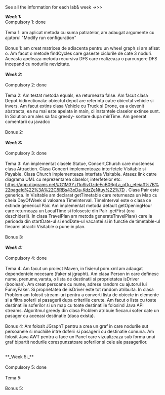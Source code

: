 See all the information for each lab& week ->>>

**_Week 1:_**
<br>
Compulsory 1: done
</br>
<br>
Tema 1: am aplicat metoda cu suma patratelor, am adaugat argumente cu ajutorul "Modify run configuration" </br>
<br>
Bonus 1: am creat matricea de adiacenta pentru un wheel graph si am afisat o. Am facut o metode findCycles care gaseste ciclurile de cate 3 
noduri. Aceasta apeleaza metoda recursiva DFS care realizeaza o parcurgere DFS incepand cu nodurile nevizitate. 
</br>
<br>
**_Week 2:_**
</br>
<br>
Compulsory 2: done 
</br>
<br>
Tema 2: Am testat metoda equals, ea returneaza false. Am facut clasa Depot bidirectionala: obiectul depot are referinta catre obiectul vehicle si invers. Am facut extins clasa Vehicle cu Truck si Drone, ea a devenit abstracta, ea nu mai este apelata in main, ci instantele claselor extinse sunt. In Solution am ales sa fac greedy- sortare dupa minTime. Am generat comentarii cu javadoc  </br>
<br>
Bonus 2:
</br>
<br>
**_Week 3:_**
</br>
<br>
Compulsory 3: done
</br>
<br>
Tema 3: Am implementat clasele Statue, Concert,Church care mostenesc clasa Attraction. Clasa Concert implementeaza interfetele Visitable si Payable. Clasa Church implementeaza interfata Visitable. Atasez link catre diagrama UML cu reprezentarea claselor, interfetelor etc: https://app.diagrams.net/#G1M3Yzf1pSivOzdeEcB06gLa_oDu_eteia#%7B%22pageId%22%3A%22C5RBs43oDa-KdzZeNtuy%22%7D . Clasa Pair este generica. In Visitable am declarat getTimetable care returneaza un Map cu cheia DayOfWeek si valoarea TimeInterval. TimeInterval este o clasa ce extinde genericul Pair. Am implementat metoda default getOpeningHour care returneaza un LocalTime si foloseste din Pair .getFirst (ora deschiderii). In clasa TravelPlan am metoda generateTravelPlan() care ia perioada din startDate-ul si endDate-ul vacantei si in functie de timetable-ul fiecarei atractii Visitable o pune in plan. </br>
<br>
Bonus 3: 
</br>
<br>
**_Week 4:_**
</br>
<br>
Compulsory 4:  done
</br>
<br>
Tema 4:  Am facut un proiect Maven, in fisierul pom.xml am adaugat dependentele necesare (faker si jgrapht). Am clasa Person in care definesc nume, prenume,varsta, o lista de destinatii si proprietatea isDriver (boolean). Am creat persoane cu nume, adrese random cu ajutorul lui FunnyFaker. Si proprietatea de isDriver este tot random atribuita. In clasa Problem am folosit stream-uri pentru a converti lista de obiecte in elemente si a filtra soferii si pasagerii dupa criteriile cerute. Am facut o lista cu toate destinatiile soferilor si un map cu toate destinatiile folosind Java API streams. Algoritmul greedy din clasa Problem atribuie fiecarui sofer cate un pasager cu aceeasi destinatie (daca exista). 
</br>
<br>
Bonus 4: Am folosit JGraphT pentru a crea un graf in care nodurile sut persoanele si muchiile intre doferii si pasagerii cu destinatie comuna. Am folosit Java AWT pentru a face un Panel care vizualizeaza sub forma unui graf bipartit nodurile corespunzatoare soferilor si cele ale pasagerilor.
</br>

<br>
**_Week 5:_**
</br>
<br>
Compulsory 5:  done
</br>
<br>
Tema 5:   
</br>
<br>
Bonus 5: 
</br>

